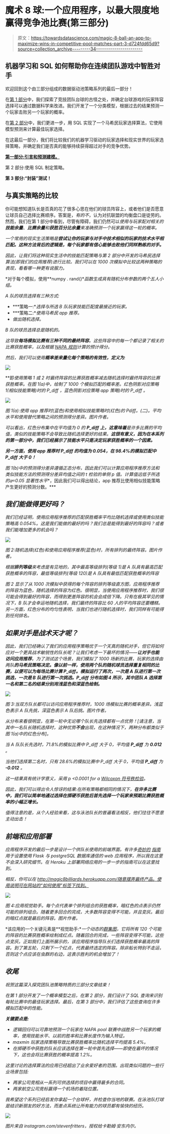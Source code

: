 # 魔术 8 球:一个应用程序，以最大限度地赢得竞争池比赛(第三部分)

> 原文：<https://towardsdatascience.com/magic-8-ball-an-app-to-maximize-wins-in-competitive-pool-matches-part-3-d724fdd65d9?source=collection_archive---------34----------------------->

## 机器学习和 SQL 如何帮助你在连续团队游戏中智胜对手

欢迎回到这个由三部分组成的数据驱动池策略系列的最后一部分！

在[第 1 部分](/magic-8-ball-an-app-to-maximize-wins-in-competitive-pool-matches-part-1-e1d302b5507c)中，我们探索了竞技团队台球的古怪之处，并确定台球游戏的玩家阵容选择可以通过数据科学来改进。我们开发了一个分类模型，根据过去的结果预测一个玩家击败另一个玩家的概率。

在[第 2 部分](/magic-8-ball-an-app-to-maximize-wins-in-competitive-pool-matches-part-2-eb9d4793f98f)中，我们更进一步，用 SQL 实现了一个马希民玩家选择算法，它使用模型预测来计算最佳玩家选择。

在这最后一部分，我们将比较我们的机器学习驱动的玩家选择和现实世界的玩家选择策略，并确定我们是否真的能够持续获得超过对手的竞争优势。

[**第一部分:引言和预测建模。**](/magic-8-ball-an-app-to-maximize-wins-in-competitive-pool-matches-part-1-e1d302b5507c)

第 2 部分:使用 SQL 制定策略。

**第 3 部分:“封装”测试！**

## **与真实策略的比较**

你可能想知道队长是否真的花了很多心思在他们的球员阵容上，或者他们是否愿意让球员自己选择比赛顺序。答案是，*有的不*，认为对抗联盟的均衡盘口是徒劳的。然而，我们在第 1 部分中看到，尽管有障碍，我们仍然可以*使用与玩家配对相关的**技能余量**、**比赛余量**和**获胜百分比余量**来准确预测一个玩家赢得这一轮的概率。*

*一个常用的现实生活策略是**尝试让你的玩家与对手中技术相似的玩家的技术水平相匹配。这种方法背后的逻辑是，每个玩家都有信心能够击败他们同样熟练的对手。***

*因此，让我们将这种现实生活中的技能匹配策略与第 2 部分中开发的马希民选择算法(即我们的应用推荐)进行比较。我们可以在 1000 次模拟中比较这两种策略的表现，看看哪一种更有说服力。*

*对于每个模拟，使用**numpy . rand()**函数生成具有随机分布参数的两个五人小组。*

*A 队的球员选择有三种方式:*

*   ***策略一:**选择与所选 B 队玩家技能匹配度最接近的玩家。*
*   ***策略二:**使用马希民 app 推荐。*
*   *做出随机选择。*

*B 队的球员选择总是随机的。*

*这导致**每场模拟比赛有三种不同的最终阵容**。这些阵容中的每一个都记录了相关的比赛获胜概率，以及根据 [NAPA 规则](https://www.napaleagues.com/naparules/?ball=8-ball)计算的预计得分。*

*然后，我们可以使用**概率差来量化每个策略的有效性，定义为**:*

*![](img/c2d103e330ced0021ee3432fddca72a6.png)*

**即*使用策略 1 或 2 时最终阵容的比赛获胜概率减去随机选择时最终阵容的比赛获胜概率。在图 1(a)中，绘制了 1000 个模拟匹配的概率差。红色阴影对应策略 1(相似技能策略)时的 *P_diff* ，蓝色阴影对应策略 app 策略)时的 *P_diff* 。*

*![](img/fbbf94d8eba4e73d7a17a0eb3bb941c4.png)*

*图 1(a):使用 app 推荐时(蓝色)和使用相似技能策略时(红色)的 Pdiff。(二)。平均水平和使用替代策略之间的预测得分差异。图片作者。*

*可以看出，红色分布集中在平均值为 0 的 **P_diff 上，这意味着**是许多比赛的平均值，类似的技能策略不会导致比随机选择更好的结果。**这很有意义，因为在本系列的第一部分中，我们已经展示了技能水平只是决定玩家获胜概率的一个因素。***

***另一方面，使用 app 推荐时 P_diff 的均值为 0.054，在 98.4%的模拟匹配中 P_diff 大于 0！***

*图 1(b)中的预测得分差异遵循正态分布，因此我们可以计算应用程序推荐方法和类似技能方法的预测得分差异均值之间的 t 检验的单侧 p 值。计算值远低于所选的𝛼=0.05 显著性水平**，因此我们可以得出结论，app 推荐比使用相似技能策略产生更好的预测分数。***

## *我们能做得更好吗？*

*我们已经证明，使用应用程序推荐的匹配获胜概率平均比随机选择或使用类似技能策略高 0.054%。这是我们能做的最好的吗？我们总是能得到最好的阵容吗？或者我们能增加更多的机会吗？*

*![](img/42f555e0a9557ab0b57f7f3b73987043.png)*

*图 2:随机选择(红色)和使用应用程序推荐(蓝色)时，所有排列的最终阵容。图片作者。*

*根据**排列等级**来考虑是有见地的，其中最高等级排列(等级 1)是 A 队具有最高匹配获胜概率的阵容，最低等级排列(等级 120)是 A 队具有最低匹配获胜概率的阵容*

*图 2 显示了从 1000 次模拟中获得的每个阵容的排列等级直方图，应用程序推荐的阵容为蓝色，随机选择的阵容为红色。很明显，当使用应用程序推荐时，我们很可能会得到最好的阵容，而得到更差阵容的机会会成倍下降。只有在极其罕见的情况下，B 队才会幸运地随机选择，我们最终的阵容比 60 人的平均阵容还要糟糕。另一方面，红色分布的均匀性表明，当我们也进行随机选择时，我们同样有可能得到任何排名。*

## ***如果对手是战术天才呢？***

*因此，我们已经确认了我们的应用程序策略优于一个天真的随机对手，但它将如何应对一个更具战术敏锐性的队长呢？让我们考虑一下最坏的情况——**让对手也能访问应用推荐**。为了测试这个场景，我们模拟了 1000 场新的比赛，玩家的选择由两队**的马希民策略决定。像以前一样，使用两个队的随机球员选择重复相同的比赛，以便可以为每场比赛计算 P_diff。模拟运行了两次，一次是 A 队进行第一次挑选，一次是 B 队进行第一次挑选。P_diff 分布如图 4 所示，其中团队 A 选择第一名和第二名的结果分别用浅蓝色和深蓝色绘制。***

*![](img/b44ed74990d2feaa2e1e187bd671e555.png)*

*图 3:当双方队长都可以访问应用程序推荐时，1000 场模拟比赛的概率差异。浅蓝色表示 A 队先挑，深蓝色表示 A 队后挑。图片作者。*

*从分布来看很明显，在第一轮中无论哪个队长先选择都有一点优势！[请注意，当其中一名队长随机选择时，这种优势**不会**出现，在这种情况下，两种分布都类似于图 1(a)中的红色分布]。*

*当 A 队队长先选时，71.8%的模拟比赛中 P_diff 大于 0，平均值 **P_diff** 为 **0.012** 。*

*当他们选择第二名时，只有 28.6%的模拟比赛中 P_diff 大于 0，平均值 **P_diff** 为 **-0.012** 。*

*这一结果具有统计学意义，采用 p <0.0001 for a [Wilcoxon 符号秩检验](https://docs.scipy.org/doc/scipy/reference/generated/scipy.stats.wilcoxon.html)。*

*因此，我们可以得出令人惊讶的结果:在所有策略都相同的情况下，**在许多比赛中，我们可以简单地通过选择在掷硬币获胜后首先选择一个玩家来预期比赛获胜概率的小幅正增长。***

*值得注意的是，从个人经验来看，这与泳池队长的普遍看法相反，他们往往不愿意主动出击！*

## ***前端和应用部署***

*应用程序开发的最后一步是设计一个供队长使用的前端界面。有许多[奇妙的](https://realpython.com/flask-by-example-part-2-postgres-sqlalchemy-and-alembic/) [指南](https://blog.theodo.com/2017/03/developping-a-flask-web-app-with-a-postresql-database-making-all-the-possible-errors/)用于设置使用 Flask 与 postgreSQL 数据库通信的 web 应用程序，所以我在这里不会深入研究细节。在 Heroku 上部署网络应用的一步一步的指南可以在这里找到。*

*相反，你可以在 http://magic8billiards.herokuapp.com/随意摆弄最终产品。使用说明可在网站的“如何使用”标签下找到。*

*![](img/a31a6721fe6a5d5a8797a03c5b528a6b.png)*

*图 4:应用视觉助手。每个点代表单个排列组合的获胜概率，暗红色的点表示仍然可能的排列组合。随着更多回合的完成，大多数阵容变得不可能，并且变灰。最后的暗红点就是最后的阵容。图片作者。*

*该应用的一个关键元素是**视觉助手:**一个动态的[群集图](https://seaborn.pydata.org/generated/seaborn.swarmplot.html)，它将所有 120 个可能的阵容的比赛获胜概率绘制成红点。随着回合的完成，一些阵容变得不可能，这些点变灰。正如我们上面所展示的，该应用程序指导队长们选择获胜概率最高的阵容。到了第五轮，只剩下一个红点，代表最终选定的阵容。除非船长特别不走运，否则这个点应该在虫群的右边，这表示胜利的机会增加了！*

## ***收尾***

*祝贺这篇深入探究团队池策略特质的三部分文章结束！*

*在第 1 部分开发了一个概率模型之后，在第 2 部分，我们设计了 SQL 查询来识别每轮比赛中的最佳玩家选择。最后，在第 3 部分中，我们评估了这些查询在许多模拟匹配中的性能。*

***关键要点是:***

*   *逻辑回归可以可靠地预测一个玩家在 NAPA pool 联赛中战胜另一个玩家的概率，使用技能水平、以前的胜率和比赛长度作为输入特征。*
*   *maxmin 玩家选择策略导致比赛获胜概率比随机选择平均提高 5.4%。*
*   *在掷硬币中获胜的队长应该选择在第一轮中首先选择——即使在最坏的情况下，这也会将比赛获胜的概率提高 1.2%。*

*这里讨论的选择算法的应用已经超出了业余爱好者的范围。出现类似问题的一些行业场景包括:*

*   *两家公司竞相从一系列可供选择的项目中赢得最多的合同。*
*   *两家航空公司竞标赢得一个机场的着陆位置。*

*我希望这个系列已经启发你拿起一个台球杆，并检查你当地的联赛。在泳池队打球是结识新朋友的好方法，而差点系统让所有能力的球员都有愉快的经历。*

*![](img/c2dec2b329a5fbe88a514d73efd4e5b0.png)*

*图片来自 instagram.com/stevenfritters，授权给卡勒姆·安东内尔。*